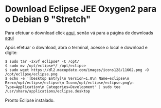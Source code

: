 # Download Eclipse JEE Oxygen2 para o Debian 9 "Stretch"

Para efetuar o download click [aqui](http://www.eclipse.org/downloads/download.php?file=/technology/epp/downloads/release/oxygen/2/eclipse-jee-oxygen-2-linux-gtk-x86_64.tar.gz&mirror_id=576), senão vá para a página de downloads [aqui](http://www.eclipse.org/downloads/packages/eclipse-ide-java-ee-developers/oxygen2)

Após efetuar o download, abra o terminal, acesse o local e download e digite:
<!-- language: shell -->
    $ sudo tar -zxvf eclipse* -C /opt/
    $ sudo mv /opt/eclipse*/ /opt/eclipse
    $ sudo wget https://dl2.macupdate.com/images/icons128/11662.png -O /opt/eclipse/eclipse.png
    $ echo -e '[Desktop Entry]\n Version=1.0\n Name=eclipse\n Exec=/opt/eclipse/eclipse\n Icon=/opt/eclipse/eclipse.png\n Type=Application\n Categories=Development' | sudo tee /usr/share/applications/eclipse.desktop
<!-- language: shell -->

Pronto Eclipse instalado.
